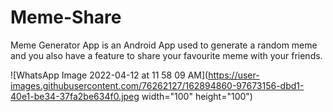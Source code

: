 # Meme-Share
Meme Generator App is an Android App used to generate a random meme and you also have a feature to share your favourite meme with your friends.



![WhatsApp Image 2022-04-12 at 11 58 09 AM](https://user-images.githubusercontent.com/76262127/162894860-97673156-dbd1-40e1-be34-37fa2be634f0.jpeg width="100" height="100")
